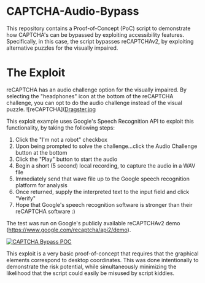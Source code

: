 # CAPTCHA-Audio-Bypass
This repository contains a Proof-of-Concept (PoC) script to demonstrate how CAPTCHA's can be bypassed by exploiting accessibility features. Specifically, in this case, the script bypasses reCAPTCHAv2, by exploiting alternative puzzles for the visually impaired.

# The Exploit
reCAPTCHA has an audio challenge option for the visually impaired.  By selecting the "headphones" icon at the bottom of the reCAPTCHA challenge, you can opt to do the audio challenge instead of the visual puzzle.
![reCAPTCHA]([Dragster.jpg](https://1.bp.blogspot.com/-6LMsicgvSZE/XslybG_kLGI/AAAAAAAACvk/HKyjDqXi-xwRWItrPBRfMgkMBAfc_RVGwCPcBGAYYCw/s400/Screen%2BShot%2B2020-05-23%2Bat%2B1.54.23%2BPM.png)

This exploit example uses Google's Speech Recognition API to exploit this functionality, by taking the following steps:
1. Click the "I'm not a robot" checkbox
2. Upon being prompted to solve the challenge...click the Audio Challenge button at the bottom
3. Click the "Play" button to start the audio
4. Begin a short (5 second) local recording, to capture the audio in a WAV file
5. Immediately send that wave file up to the Google speech recognition platform for analysis
6. Once returned, supply the interpreted text to the input field and click "Verify"
7. Hope that Google's speech recognition software is stronger than their reCAPTCHA software :)

The test was run on Google's publicly available reCAPTCHAv2 demo (https://www.google.com/recaptcha/api2/demo).

[![CAPTCHA Bypass POC](https://img.youtube.com/vi/WbraHJ9GJO4/0.jpg)](https://www.youtube.com/watch?v=WbraHJ9GJO4 "CAPTCHA Bypass POC")

This exploit is a very basic proof-of-concept that requires that the graphical elements correspond to desktop coordinates. This was done intentionally to demonstrate the risk potential, while simultaneously minimizing the likelihood that the script could easily be misused by script kiddies.  
